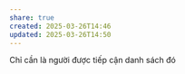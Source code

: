 ```yaml
---
share: true
created: 2025-03-26T14:46
updated: 2025-03-26T14:50
---
```

Chỉ cần là người được tiếp cận danh sách đó